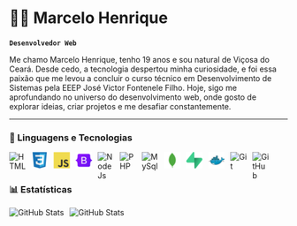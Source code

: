 # 👨‍💻 Marcelo Henrique

**`Desenvolvedor Web`**

Me chamo Marcelo Henrique, tenho 19 anos e sou natural de Viçosa do Ceará. Desde cedo, a tecnologia despertou minha curiosidade, e foi essa paixão que me levou a concluir o curso técnico em Desenvolvimento de Sistemas pela EEEP José Victor Fontenele Filho. Hoje, sigo me aprofundando no universo do desenvolvimento web, onde gosto de explorar ideias, criar projetos e me desafiar constantemente.

---

### 🤖 Linguagens e Tecnologias

<img 
    align="left" 
    alt="HTML"
    title="HTML" 
    width="30px" 
    style="padding-right: 10px;" 
    src="https://cdn.jsdelivr.net/gh/devicons/devicon@latest/icons/html5/html5-original.svg" 
/>


<img 
    align="left" 
    alt="CSS" 
    title="CSS"
    width="30px" 
    style="padding-right: 10px;" 
    src="https://raw.githubusercontent.com/devicons/devicon/ca28c779441053191ff11710fe24a9e6c23690d6/icons/css3/css3-original.svg" 
/>

<img 
    align="left" 
    alt="JavaScript" 
    title="JavaScript"
    width="30px" 
    style="padding-right: 10px;" 
    src="https://raw.githubusercontent.com/devicons/devicon/ca28c779441053191ff11710fe24a9e6c23690d6/icons/javascript/javascript-original.svg" 
/>

<img 
    align="left" 
    alt="Bootstrap" 
    title="Bootstrap"
    width="30px" 
    style="padding-right: 10px;" 
    src="https://raw.githubusercontent.com/devicons/devicon/ca28c779441053191ff11710fe24a9e6c23690d6/icons/bootstrap/bootstrap-original.svg" 
/>

<img 
    align="left" 
    alt="NodeJs" 
    title="NodeJs"
    width="30px" 
    style="padding-right: 10px;" 
    src="https://cdn.jsdelivr.net/gh/devicons/devicon@latest/icons/nodejs/nodejs-original.svg" 
/>

<img 
    align="left" 
    alt="PHP" 
    title="PHP"
    width="30px" 
    style="padding-right: 10px;" 
    src="https://cdn.jsdelivr.net/gh/devicons/devicon@latest/icons/php/php-original.svg" 
/>

<img 
    align="left" 
    alt="MySql" 
    title="MySql"
    width="30px" 
    style="padding-right: 10px;" 
    src="https://cdn.jsdelivr.net/gh/devicons/devicon@latest/icons/mysql/mysql-original.svg" 
/>

<img 
    align="left" 
    alt="MongoDB" 
    title="MongoDB"
    width="30px" 
    style="padding-right: 10px;" 
    src="https://raw.githubusercontent.com/devicons/devicon/ca28c779441053191ff11710fe24a9e6c23690d6/icons/mongodb/mongodb-plain.svg" 
/>

<img 
    align="left" 
    alt="Supabase" 
    title="Supabase"
    width="30px" 
    style="padding-right: 10px;" 
    src="https://raw.githubusercontent.com/devicons/devicon/ca28c779441053191ff11710fe24a9e6c23690d6/icons/supabase/supabase-original.svg" 
/>

<img 
    align="left" 
    alt="Docker" 
    title="Docker"
    width="30px" 
    style="padding-right: 10px;" 
    src="https://raw.githubusercontent.com/devicons/devicon/ca28c779441053191ff11710fe24a9e6c23690d6/icons/docker/docker-original.svg" 
/>


<img 
    align="left" 
    alt="Git" 
    title="Git"
    width="30px" 
    style="padding-right: 10px;" 
    src="https://cdn.jsdelivr.net/gh/devicons/devicon@latest/icons/git/git-original.svg" 
/>
<img 
    align="left" 
    alt="GitHub" 
    title="GitHub"
    width="30px" 
    style="padding-right: 10px;" 
    src="https://cdn-icons-png.flaticon.com/128/2175/2175377.png" 
/>

<br/>
<br/>

### 📊 Estatísticas

<p>
  <img 
    align="left" 
    alt="GitHub Stats" 
    height="200" 
    style="padding-right: 10px;" 
    src="https://github-readme-stats.vercel.app/api?username=marcelohenriqueeee&show_icons=true&theme=radical&include_all_commits=true&locale=pt-br" 
  />

<img 
      align="left" 
      alt="GitHub Stats" 
      height="110" 
      src="https://github-readme-stats.vercel.app/api/top-langs/?username=marcelohenriqueeee&theme=radical&layout=compact&custom_title=Tecnologias&langs_count=7" 
  />

</p>


